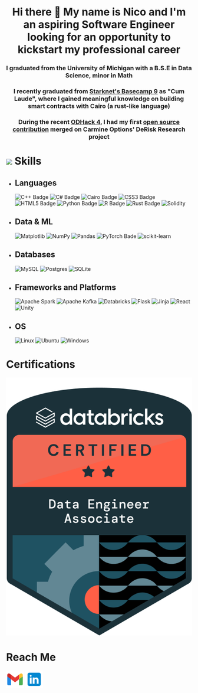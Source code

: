 <h1 style="text-align: center;"> Hi there 👋 My name is Nico and I'm an aspiring Software Engineer looking for an opportunity to kickstart my professional career</h1>
<h3 style="text-align: center;"> I graduated from the University of Michigan with a B.S.E in Data Science, minor in Math    </h3>
<h3 style="text-align: center;"> I recently graduated from <a href="https://starknet.notion.site/Starknet-Basecamp-Hub-1541b3c1f49f439da872d3d71647d834">Starknet's Basecamp 9</a> as "Cum Laude", where I gained meaningful knowledge on building smart contracts with Cairo (a rust-like language)
<h3 style="text-align: center;"> During the recent <a href="https://app.onlydust.com/h/odhack-40#overview"> ODHack 4</a>, I had my first <a href="https://app.onlydust.com/u/nicosanc">open source contribution</a> merged on Carmine Options' DeRisk Research project</h3>




# <img src="https://media2.giphy.com/media/QssGEmpkyEOhBCb7e1/giphy.gif?cid=ecf05e47a0n3gi1bfqntqmob8g9aid1oyj2wr3ds3mg700bl&rid=giphy.gif" width ="25"> <b>Skills</b>

- ## Languages
  ![C++ Badge](https://img.shields.io/badge/C++-%2300599C.svg?logo=c%2B%2B&logoColor=white&style=for-the-badge)
  ![C# Badge](https://img.shields.io/badge/C%23-239120?style=for-the-badge&logo=csharp&logoColor=white)
  ![Cairo Badge](https://img.shields.io/badge/Cairo-red?style=for-the-badge)
  ![CSS3 Badge](https://img.shields.io/badge/CSS3*-%231572B6.svg?&logo=css3&logoColor=white&style=for-the-badge) 
  ![HTML5 Badge](https://img.shields.io/badge/HTML5*-%23E34F26.svg?&logo=html5&logoColor=white&style=for-the-badge)
  ![Python Badge](https://custom-icon-badges.demolab.com/badge/Python-000.svg?logo=python-colorful&style=for-the-badge)
  ![R Badge](https://img.shields.io/badge/R-276DC3?style=for-the-badge&logo=r&logoColor=white)
  ![Rust Badge](https://img.shields.io/badge/Rust-black?style=for-the-badge&logo=rust&logoColor=#E57324)
  ![Solidity](https://img.shields.io/badge/Solidity-%23363636.svg?style=for-the-badge&logo=solidity&logoColor=white)

- ## Data & ML 
  ![Matplotlib](https://img.shields.io/badge/Matplotlib-%23ffffff.svg?style=for-the-badge&logo=Matplotlib&logoColor=black)
  ![NumPy](https://img.shields.io/badge/numpy-%23013243.svg?style=for-the-badge&logo=numpy&logoColor=white)
  ![Pandas](https://img.shields.io/badge/pandas-%23150458.svg?style=for-the-badge&logo=pandas&logoColor=white)
  ![PyTorch Bade](https://img.shields.io/badge/PyTorch-EE4C2C?style=for-the-badge&logo=pytorch&logoColor=white)
  ![scikit-learn](https://img.shields.io/badge/scikit--learn-%23F7931E.svg?style=for-the-badge&logo=scikit-learn&logoColor=white)

- ## Databases
  ![MySQL](https://img.shields.io/badge/mysql-4479A1.svg?style=for-the-badge&logo=mysql&logoColor=white)
  ![Postgres](https://img.shields.io/badge/postgres-%23316192.svg?style=for-the-badge&logo=postgresql&logoColor=white)
  ![SQLite](https://img.shields.io/badge/sqlite-%2307405e.svg?style=for-the-badge&logo=sqlite&logoColor=white)

- ## Frameworks and Platforms
  ![Apache Spark](https://img.shields.io/badge/Apache%20Spark-FDEE21?style=flat-square&logo=apachespark&logoColor=black)
  ![Apache Kafka](https://img.shields.io/badge/Apache%20Kafka-000?style=for-the-badge&logo=apachekafka)
  ![Databricks](https://img.shields.io/badge/Databricks-FF3621?style=for-the-badge&logo=Databricks&logoColor=white)
  ![Flask](https://img.shields.io/badge/flask-%23000.svg?style=for-the-badge&logo=flask&logoColor=white)
  ![Jinja](https://img.shields.io/badge/jinja-white.svg?style=for-the-badge&logo=jinja&logoColor=black)
  ![React](https://img.shields.io/badge/react-%2320232a.svg?style=for-the-badge&logo=react&logoColor=%2361DAFB)
  ![Unity](https://img.shields.io/badge/Unity-100000?style=for-the-badge&logo=unity&logoColor=white)

- ## OS
  ![Linux](https://img.shields.io/badge/Linux-FCC624?style=for-the-badge&logo=linux&logoColor=black)
  ![Ubuntu](https://img.shields.io/badge/Ubuntu-E95420?style=for-the-badge&logo=ubuntu&logoColor=white)
  ![Windows](https://img.shields.io/badge/Windows-0078D6?style=for-the-badge&logo=windows&logoColor=white)

# Certifications
![Databricks Cert](images/databricks-cert.png)

# Reach Me
[![nicosanchez0411@gmail.com](images/icons8-gmail-48.png)](mailto:nicosanchez0411@gmail.com)
[![LinkedIn](images/icons8-linkedin-48.png)](https://www.linkedin.com/in/nicolas-sanchez-noguera-0792621a5/) 
  
  
  
  
  
  
